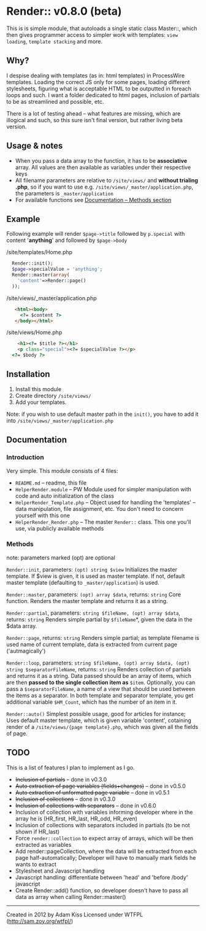 # Render:: v0.8.0 (beta)

This is is simple module, that autoloads a single static class Master::, which then gives programmer access to simpler work with templates: `view loading`, `template stacking` and more.

## Why?

I despise dealing with templates (as in: html templates) in ProcessWire templates. Loading the correct JS only for some pages, loading different stylesheets, figuring what is acceptable HTML to be outputted in foreach loops and such. I want a folder dedicated to html pages, inclusion of partials to be as streamlined and possible, etc.

There is a lot of testing ahead – what features are missing, which are illogical and such, so this sure isn't final version, but rather living beta version.

## Usage & notes

* When you pass a data array to the function, it has to be **associative** array. All values are then available as variables under their respective keys
* All filename parameters are relative to `/site/views/` and **without trialing .php**, so if you want to use e.g. `/site/views/_master/application.php`, the parameters is `_master/application`
* For available functions see [Documentation – Methods section](#methods)

## Example

Following example will render `$page->title` followed by `p.special` with content '**anything**' and followed by `$page->body`

/site/templates/Home.php
``` php
  Render::init();
  $page->specialValue = 'anything';
  Render::master(array(
  	'content'=>Render::page()
  ));
```

/site/views/_master/application.php
``` html
   <html><body>
     <?= $content ?>
   </body></html>
```

/site/views/Home.php
``` html
	<h1><?= $title ?></h1>
	<p class="special"><?= $specialValue ?></p>
  <?= $body ?>
```

## Installation

1. Install this module
2. Create directory `/site/views/`
3. Add your templates.

Note: if you wish to use default master path in the `init()`, you have to add it into `/site/views/_master/application.php`

## Documentation

### Introduction

Very simple. This module consists of 4 files:
* `README.md` – readme, this file
* `HelperRender.module` – PW Module used for simpler manipulation with code and auto initialization of the class
* `HelperRender_Template.php` – Object used for handling the 'templates' – data manipulation, file assignment, etc. You don't need to concern yourself with this one
* `HelperRender_Render.php` – The master `Render::` class. This one you'll use, via publicly available methods

### Methods

note: parameters marked (opt) are optional

`Render::init`, parameters: `(opt) string $view`
Initializes the master template. If $view is given, it is used as master template. If not, default master template (defaulting to `_master/application`) is used.

`Render::master`, parameters: `(opt) array $data`, returns: `string`
Core function. Renders the master template and returns it as a string.

`Render::partial`, parameters: `string $fileName, (opt) array $data`, returns: `string`
Renders simple partial by `$fileName`*, given the data in the $data array.

`Render::page`, returns: `string`
Renders simple partial; as template filename is used name of current template, data is extracted from current page ('autmagically')

`Render::loop`, parameters: `string $fileName, (opt) array $data, (opt) string $separatorFileName`, returns: `string`
Renders collection of partials and returns it as a string. Data passed should be an array of items, which are then **passed to the single collection item as** `$item`. Optionally, you can pass a `$separatorFileName`, a name of a view that should be used between the items as a separator. In both template and separator template, you get additional variable `$HM_Count`, which has the number of an item in it.

`Render::auto()`
Simplest possible usage, good for articles for instance; Uses default master template, which is given variable 'content', cotaining render of a `/site/views/{page template}.php`, which was given all the fields of page.

## TODO

This is a list of features I plan to implement as I go.

* ~~Inclusion of partials~~ – done in v0.3.0
* ~~Auto extraction of page variables (fields+changes)~~ – done in v0.5.0
* ~~Auto extraction of unformatted page variable~~ – done in v0.5.1
* ~~Inclusion of collections~~ – done in v0.3.0
* ~~Inclusion of collections with separators~~ – done in v0.6.0
* Inclusion of collection with variables informing developer where in the array he is (HR_first, HR_last, HR_odd, HR_even)
* Inclusion of collections with separators included in partials (to be not shown if HR_last)
* Force `render::collection` to expect array of arrays, which will be then extracted as variables
* Add render::pageCollection, where the data will be extracted from each page half-automatically; Developer will have to manually mark fields he wants to extract
* Stylesheet and Javascript handling 
* Javascript handling: differentiate between 'head' and 'before /body' javascript
* Create Render::add() function, so developer doesn't have to pass all data as array when calling Render::master()

---
Created in 2012 by Adam Kiss
Licensed under WTFPL (http://sam.zoy.org/wtfpl/)